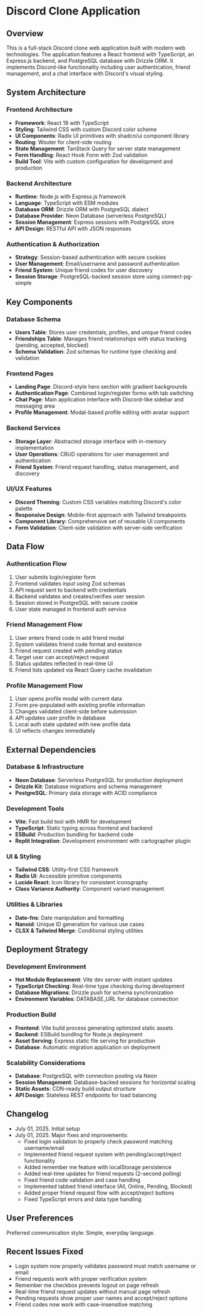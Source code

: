 # Discord Clone Application

## Overview

This is a full-stack Discord clone web application built with modern web technologies. The application features a React frontend with TypeScript, an Express.js backend, and PostgreSQL database with Drizzle ORM. It implements Discord-like functionality including user authentication, friend management, and a chat interface with Discord's visual styling.

## System Architecture

### Frontend Architecture
- **Framework**: React 18 with TypeScript
- **Styling**: Tailwind CSS with custom Discord color scheme
- **UI Components**: Radix UI primitives with shadcn/ui component library
- **Routing**: Wouter for client-side routing
- **State Management**: TanStack Query for server state management
- **Form Handling**: React Hook Form with Zod validation
- **Build Tool**: Vite with custom configuration for development and production

### Backend Architecture
- **Runtime**: Node.js with Express.js framework
- **Language**: TypeScript with ESM modules
- **Database ORM**: Drizzle ORM with PostgreSQL dialect
- **Database Provider**: Neon Database (serverless PostgreSQL)
- **Session Management**: Express sessions with PostgreSQL store
- **API Design**: RESTful API with JSON responses

### Authentication & Authorization
- **Strategy**: Session-based authentication with secure cookies
- **User Management**: Email/username and password authentication
- **Friend System**: Unique friend codes for user discovery
- **Session Storage**: PostgreSQL-backed session store using connect-pg-simple

## Key Components

### Database Schema
- **Users Table**: Stores user credentials, profiles, and unique friend codes
- **Friendships Table**: Manages friend relationships with status tracking (pending, accepted, blocked)
- **Schema Validation**: Zod schemas for runtime type checking and validation

### Frontend Pages
- **Landing Page**: Discord-style hero section with gradient backgrounds
- **Authentication Page**: Combined login/register forms with tab switching
- **Chat Page**: Main application interface with Discord-like sidebar and messaging area
- **Profile Management**: Modal-based profile editing with avatar support

### Backend Services
- **Storage Layer**: Abstracted storage interface with in-memory implementation
- **User Operations**: CRUD operations for user management and authentication
- **Friend System**: Friend request handling, status management, and discovery

### UI/UX Features
- **Discord Theming**: Custom CSS variables matching Discord's color palette
- **Responsive Design**: Mobile-first approach with Tailwind breakpoints
- **Component Library**: Comprehensive set of reusable UI components
- **Form Validation**: Client-side validation with server-side verification

## Data Flow

### Authentication Flow
1. User submits login/register form
2. Frontend validates input using Zod schemas
3. API request sent to backend with credentials
4. Backend validates and creates/verifies user session
5. Session stored in PostgreSQL with secure cookie
6. User state managed in frontend auth service

### Friend Management Flow
1. User enters friend code in add friend modal
2. System validates friend code format and existence
3. Friend request created with pending status
4. Target user can accept/reject request
5. Status updates reflected in real-time UI
6. Friend lists updated via React Query cache invalidation

### Profile Management Flow
1. User opens profile modal with current data
2. Form pre-populated with existing profile information
3. Changes validated client-side before submission
4. API updates user profile in database
5. Local auth state updated with new profile data
6. UI reflects changes immediately

## External Dependencies

### Database & Infrastructure
- **Neon Database**: Serverless PostgreSQL for production deployment
- **Drizzle Kit**: Database migrations and schema management
- **PostgreSQL**: Primary data storage with ACID compliance

### Development Tools
- **Vite**: Fast build tool with HMR for development
- **TypeScript**: Static typing across frontend and backend
- **ESBuild**: Production bundling for backend code
- **Replit Integration**: Development environment with cartographer plugin

### UI & Styling
- **Tailwind CSS**: Utility-first CSS framework
- **Radix UI**: Accessible primitive components
- **Lucide React**: Icon library for consistent iconography
- **Class Variance Authority**: Component variant management

### Utilities & Libraries
- **Date-fns**: Date manipulation and formatting
- **Nanoid**: Unique ID generation for various use cases
- **CLSX & Tailwind Merge**: Conditional styling utilities

## Deployment Strategy

### Development Environment
- **Hot Module Replacement**: Vite dev server with instant updates
- **TypeScript Checking**: Real-time type checking during development
- **Database Migrations**: Drizzle push for schema synchronization
- **Environment Variables**: DATABASE_URL for database connection

### Production Build
- **Frontend**: Vite build process generating optimized static assets
- **Backend**: ESBuild bundling for Node.js deployment
- **Asset Serving**: Express static file serving for production
- **Database**: Automatic migration application on deployment

### Scalability Considerations
- **Database**: PostgreSQL with connection pooling via Neon
- **Session Management**: Database-backed sessions for horizontal scaling
- **Static Assets**: CDN-ready build output structure
- **API Design**: Stateless REST endpoints for load balancing

## Changelog
- July 01, 2025. Initial setup
- July 01, 2025. Major fixes and improvements:
  - Fixed login validation to properly check password matching username/email
  - Implemented friend request system with pending/accept/reject functionality
  - Added remember me feature with localStorage persistence
  - Added real-time updates for friend requests (2-second polling)
  - Fixed friend code validation and case handling
  - Implemented tabbed friend interface (All, Online, Pending, Blocked)
  - Added proper friend request flow with accept/reject buttons
  - Fixed TypeScript errors and data type handling

## User Preferences

Preferred communication style: Simple, everyday language.

## Recent Issues Fixed
- Login system now properly validates password must match username or email
- Friend requests work with proper verification system
- Remember me checkbox prevents logout on page refresh
- Real-time friend request updates without manual page refresh
- Pending requests show proper user names and accept/reject options
- Friend codes now work with case-insensitive matching